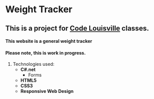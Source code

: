 ﻿# Weight Tracker
## This is a project for [Code Louisville](https://www.codelouisville.org) classes.
#### This website is a general weight tracker

#### Please note, this is work in progress.

1. Technologies used:
	* **C#.net**
		* Forms
	* **HTML5**
    * **CSS3**
    * **Responsive Web Design**
